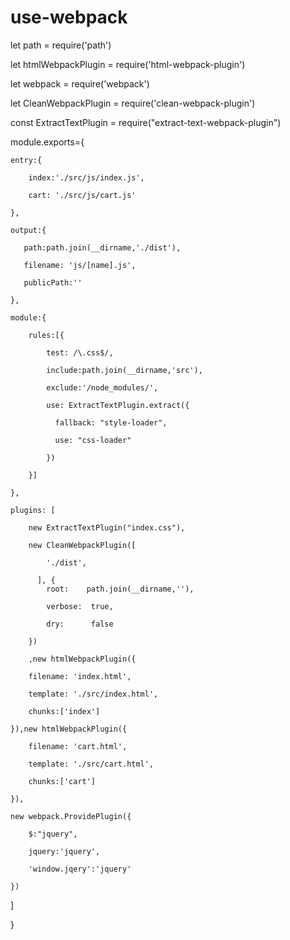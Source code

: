 # use-webpack
  let path = require('path')

  let htmlWebpackPlugin = require('html-webpack-plugin')

  let webpack = require('webpack')

  let CleanWebpackPlugin = require('clean-webpack-plugin')

  const ExtractTextPlugin = require("extract-text-webpack-plugin")

  module.exports={

    entry:{
    
        index:'./src/js/index.js',
        
        cart: './src/js/cart.js' 
        
    },
    
    output:{
    
       path:path.join(__dirname,'./dist'),
       
       filename: 'js/[name].js',
       
       publicPath:'' 
       
    },
    
    module:{
    
        rules:[{
        
            test: /\.css$/,
            
            include:path.join(__dirname,'src'),
            
            exclude:'/node_modules/',
            
            use: ExtractTextPlugin.extract({
            
              fallback: "style-loader",
              
              use: "css-loader"
              
            })
            
        }]
        
    },
    
    plugins: [
    
        new ExtractTextPlugin("index.css"),
        
        new CleanWebpackPlugin([
        
            './dist',
            
          ], {
            root:    path.join(__dirname,''),
            
            verbose:  true,
            
            dry:      false
            
        })
        
        ,new htmlWebpackPlugin({
        
        filename: 'index.html',
        
        template: './src/index.html',
        
        chunks:['index']
        
    }),new htmlWebpackPlugin({
    
        filename: 'cart.html',
        
        template: './src/cart.html',
        
        chunks:['cart']
        
    }),
    
    new webpack.ProvidePlugin({
    
        $:"jquery",
        
        jquery:'jquery',
        
        'window.jqery':'jquery'
        
    })
    
   ]
   
}
